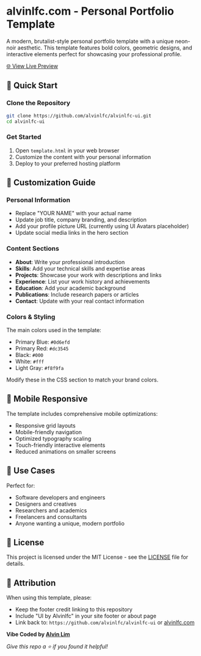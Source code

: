 # alvinlfc.com - Personal Portfolio Template

A modern, brutalist-style personal portfolio template with a unique neon-noir aesthetic. This template features bold colors, geometric designs, and interactive elements perfect for showcasing your professional profile.

[🌐 View Live Preview](https://alvinlfc.com)

## 🚀 Quick Start

### Clone the Repository

```bash
git clone https://github.com/alvinlfc/alvinlfc-ui.git
cd alvinlfc-ui
```

### Get Started
1. Open `template.html` in your web browser
2. Customize the content with your personal information
3. Deploy to your preferred hosting platform

## 📝 Customization Guide

### Personal Information

- Replace "YOUR NAME" with your actual name
- Update job title, company branding, and description
- Add your profile picture URL (currently using UI Avatars placeholder)
- Update social media links in the hero section

### Content Sections

- **About**: Write your professional introduction
- **Skills**: Add your technical skills and expertise areas
- **Projects**: Showcase your work with descriptions and links
- **Experience**: List your work history and achievements
- **Education**: Add your academic background
- **Publications**: Include research papers or articles
- **Contact**: Update with your real contact information

### Colors & Styling

The main colors used in the template:

- Primary Blue: `#0d6efd`
- Primary Red: `#dc3545`
- Black: `#000`
- White: `#fff`
- Light Gray: `#f8f9fa`

Modify these in the CSS section to match your brand colors.

## 📱 Mobile Responsive

The template includes comprehensive mobile optimizations:

- Responsive grid layouts
- Mobile-friendly navigation
- Optimized typography scaling
- Touch-friendly interactive elements
- Reduced animations on smaller screens

## 🎯 Use Cases

Perfect for:

- Software developers and engineers
- Designers and creatives
- Researchers and academics
- Freelancers and consultants
- Anyone wanting a unique, modern portfolio

## 📄 License

This project is licensed under the MIT License - see the [LICENSE](LICENSE) file for details.

## 🙏 Attribution

When using this template, please:

- Keep the footer credit linking to this repository
- Include "UI by Alvinlfc" in your site footer or about page
- Link back to: `https://github.com/alvinlfc/alvinlfc-ui` or [alvinlfc.com](https://alvinlfc.com)

**Vibe Coded by [Alvin Lim](https://alvinlfc.com)**

_Give this repo a ⭐ if you found it helpful!_
